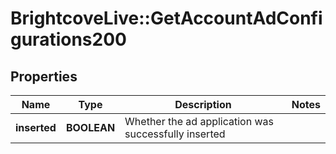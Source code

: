 # BrightcoveLive::GetAccountAdConfigurations200

## Properties
Name | Type | Description | Notes
------------ | ------------- | ------------- | -------------
**inserted** | **BOOLEAN** | Whether the ad application was successfully inserted | 


